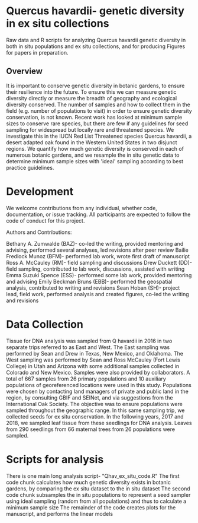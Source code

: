 <h1>Quercus havardii- genetic diversity in ex situ collections</h1>
Raw data and R scripts for analyzing Quercus havardii genetic diversity in both in situ populations and ex situ collections, and for producing Figures for papers in preparation.
<h2>Overview</h2>
It is important to conserve genetic diversity in botanic gardens, to ensure their resilience into the future.  To ensure this we can measure genetic diversity directly or measure the breadth of geography and ecological diversity conserved.  The number of samples and how to collect them in the field (e.g. number of populations to visit) in order to ensure genetic diversity conservation, is not known.  Recent work has looked at minimum sample sizes to conserve rare species, but there are few if any guidelines for seed sampling for widespread but locally rare and threatened species.  We investigate this in the IUCN Red List Threatened species Quercus havardii, a desert adapted oak found in the Western United States in two disjunct regions.  We quantify how much genetic diversity is conserved in each of numerous botanic gardens, and we resample the in situ genetic data to determine minimum sample sizes with 'ideal' sampling according to best practice guidelines. 

<h1>Development</h1>

We welcome contributions from any individual, whether code, documentation, or issue tracking. All participants are expected to follow the code of conduct for this project.

Authors and Contributions:

Bethany A. Zumwalde (BAZ)- co-led the writing, provided mentoring and advising, performed several analyses, led revisions after peer review
Bailie Fredlock Munoz (BFM)- performed lab work, wrote first draft of manuscript
Ross A. McCauley (RM)- field sampling and discussions
Drew Duckett (DD)- field sampling, contributed to lab work, discussions, assisted with writing
Emma Suzuki Spence (ESS)- performed some lab work, provided mentoring and advising
Emily Beckman Bruns (EBB)- performed the geospatial analysis, contributed to writing and revisions
Sean Hoban (SH)- project lead, field work, performed analysis and created figures, co-led the writing and revisions

<h1> Data Collection</h1>
Tissue for DNA analysis was sampled from Q havardii in 2016 in two separate trips referred to as East and West. The East sampling was performed by Sean and Drew in Texas, New Mexico, and Oklahoma. The West sampling was performed by Sean and Ross McCauley (Fort Lewis College) in Utah and Arizona with some additional samples collected in Colorado and New Mexico. Samples were also provided by collaborators. A total of 667 samples from 26 primary populations and 10 auxiliary populations of georeferenced locations were used in this study. Populations were chosen by contacting land managers of private and public land in the region, by consulting GBIF and SEINet, and via suggestions from the International Oak Society. The objective was to ensure populations were sampled throughout the geographic range. In this same sampling trip, we collected seeds for ex situ conservation. In the following years, 2017 and 2018, we sampled leaf tissue from these seedlings for DNA analysis. Leaves from 290 seedlings from 66 maternal trees from 26 populations were sampled.

<h1> Scripts for analysis</h1>
There is one main long analysis script- "Qhav_ex_situ_code.R"
The first code chunk calculates how much genetic diversity exists in botanic gardens, by comparing the ex situ dataset to the in situ dataset
The second code chunk subsamples the in situ populations to represent a seed sampler using ideal sampling (random from all populations) and thus to calculate a minimum sample size
The remainder of the code creates plots for the manuscript, and performs the linear models 
